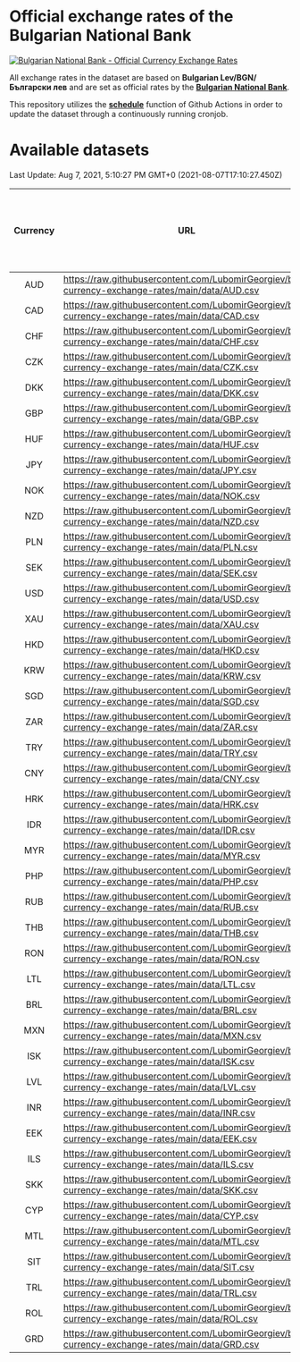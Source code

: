 # Official exchange rates of the Bulgarian National Bank

[![Bulgarian National Bank - Official Currency Exchange Rates](https://github.com/LubomirGeorgiev/bnb-currency-exchange-rates/actions/workflows/update-rates.yml/badge.svg?branch=main)](https://github.com/LubomirGeorgiev/bnb-currency-exchange-rates/actions/workflows/update-rates.yml)

All exchange rates in the dataset are based on **Bulgarian Lev/BGN/Български лев** and are set as official rates by the [**Bulgarian National Bank**](https://www.bnb.bg/Statistics/StExternalSector/StExchangeRates/StERForeignCurrencies/index.htm?toLang=_EN).

This repository utilizes the [**schedule**](https://docs.github.com/en/actions/reference/events-that-trigger-workflows) function of Github Actions in order to update the dataset through a continuously running cronjob.

# Available datasets

<!-- START LINKS (DO NOT EVER FU*ING DELETE THIS COMMENT FOR THE LOVE OF YOUR LIFE!!! IF YOU ARE CURIOS HOW IT WORKS, YOU CAN HAVE A LOOK AT ./src/updateReadme.ts) -->

Last Update: Aug 7, 2021, 5:10:27 PM GMT+0 (2021-08-07T17:10:27.450Z)

| Currency | URL                                                                                             | Number of records | Number of missing days that were filled in |
| :------: | ----------------------------------------------------------------------------------------------- | :---------------: | :----------------------------------------: |
|   AUD    | https://raw.githubusercontent.com/LubomirGeorgiev/bnb-currency-exchange-rates/main/data/AUD.csv |       7853        |                    2422                    |
|   CAD    | https://raw.githubusercontent.com/LubomirGeorgiev/bnb-currency-exchange-rates/main/data/CAD.csv |       7853        |                    2422                    |
|   CHF    | https://raw.githubusercontent.com/LubomirGeorgiev/bnb-currency-exchange-rates/main/data/CHF.csv |       7853        |                    2422                    |
|   CZK    | https://raw.githubusercontent.com/LubomirGeorgiev/bnb-currency-exchange-rates/main/data/CZK.csv |       7853        |                    2422                    |
|   DKK    | https://raw.githubusercontent.com/LubomirGeorgiev/bnb-currency-exchange-rates/main/data/DKK.csv |       7853        |                    2422                    |
|   GBP    | https://raw.githubusercontent.com/LubomirGeorgiev/bnb-currency-exchange-rates/main/data/GBP.csv |       7853        |                    2422                    |
|   HUF    | https://raw.githubusercontent.com/LubomirGeorgiev/bnb-currency-exchange-rates/main/data/HUF.csv |       7853        |                    2422                    |
|   JPY    | https://raw.githubusercontent.com/LubomirGeorgiev/bnb-currency-exchange-rates/main/data/JPY.csv |       7853        |                    2422                    |
|   NOK    | https://raw.githubusercontent.com/LubomirGeorgiev/bnb-currency-exchange-rates/main/data/NOK.csv |       7853        |                    2422                    |
|   NZD    | https://raw.githubusercontent.com/LubomirGeorgiev/bnb-currency-exchange-rates/main/data/NZD.csv |       7853        |                    2422                    |
|   PLN    | https://raw.githubusercontent.com/LubomirGeorgiev/bnb-currency-exchange-rates/main/data/PLN.csv |       7853        |                    2422                    |
|   SEK    | https://raw.githubusercontent.com/LubomirGeorgiev/bnb-currency-exchange-rates/main/data/SEK.csv |       7853        |                    2422                    |
|   USD    | https://raw.githubusercontent.com/LubomirGeorgiev/bnb-currency-exchange-rates/main/data/USD.csv |       7853        |                    2422                    |
|   XAU    | https://raw.githubusercontent.com/LubomirGeorgiev/bnb-currency-exchange-rates/main/data/XAU.csv |       7852        |                    2423                    |
|   HKD    | https://raw.githubusercontent.com/LubomirGeorgiev/bnb-currency-exchange-rates/main/data/HKD.csv |       7551        |                    2331                    |
|   KRW    | https://raw.githubusercontent.com/LubomirGeorgiev/bnb-currency-exchange-rates/main/data/KRW.csv |       7551        |                    2331                    |
|   SGD    | https://raw.githubusercontent.com/LubomirGeorgiev/bnb-currency-exchange-rates/main/data/SGD.csv |       7551        |                    2331                    |
|   ZAR    | https://raw.githubusercontent.com/LubomirGeorgiev/bnb-currency-exchange-rates/main/data/ZAR.csv |       7551        |                    2331                    |
|   TRY    | https://raw.githubusercontent.com/LubomirGeorgiev/bnb-currency-exchange-rates/main/data/TRY.csv |       6033        |                    1861                    |
|   CNY    | https://raw.githubusercontent.com/LubomirGeorgiev/bnb-currency-exchange-rates/main/data/CNY.csv |       5917        |                    1829                    |
|   HRK    | https://raw.githubusercontent.com/LubomirGeorgiev/bnb-currency-exchange-rates/main/data/HRK.csv |       5917        |                    1829                    |
|   IDR    | https://raw.githubusercontent.com/LubomirGeorgiev/bnb-currency-exchange-rates/main/data/IDR.csv |       5917        |                    1829                    |
|   MYR    | https://raw.githubusercontent.com/LubomirGeorgiev/bnb-currency-exchange-rates/main/data/MYR.csv |       5917        |                    1829                    |
|   PHP    | https://raw.githubusercontent.com/LubomirGeorgiev/bnb-currency-exchange-rates/main/data/PHP.csv |       5917        |                    1829                    |
|   RUB    | https://raw.githubusercontent.com/LubomirGeorgiev/bnb-currency-exchange-rates/main/data/RUB.csv |       5917        |                    1829                    |
|   THB    | https://raw.githubusercontent.com/LubomirGeorgiev/bnb-currency-exchange-rates/main/data/THB.csv |       5917        |                    1829                    |
|   RON    | https://raw.githubusercontent.com/LubomirGeorgiev/bnb-currency-exchange-rates/main/data/RON.csv |       5858        |                    1811                    |
|   LTL    | https://raw.githubusercontent.com/LubomirGeorgiev/bnb-currency-exchange-rates/main/data/LTL.csv |       5149        |                    1578                    |
|   BRL    | https://raw.githubusercontent.com/LubomirGeorgiev/bnb-currency-exchange-rates/main/data/BRL.csv |       4947        |                    1532                    |
|   MXN    | https://raw.githubusercontent.com/LubomirGeorgiev/bnb-currency-exchange-rates/main/data/MXN.csv |       4947        |                    1532                    |
|   ISK    | https://raw.githubusercontent.com/LubomirGeorgiev/bnb-currency-exchange-rates/main/data/ISK.csv |       4854        |                    1501                    |
|   LVL    | https://raw.githubusercontent.com/LubomirGeorgiev/bnb-currency-exchange-rates/main/data/LVL.csv |       4784        |                    1464                    |
|   INR    | https://raw.githubusercontent.com/LubomirGeorgiev/bnb-currency-exchange-rates/main/data/INR.csv |       4580        |                    1418                    |
|   EEK    | https://raw.githubusercontent.com/LubomirGeorgiev/bnb-currency-exchange-rates/main/data/EEK.csv |       3996        |                    1222                    |
|   ILS    | https://raw.githubusercontent.com/LubomirGeorgiev/bnb-currency-exchange-rates/main/data/ILS.csv |       3854        |                    1197                    |
|   SKK    | https://raw.githubusercontent.com/LubomirGeorgiev/bnb-currency-exchange-rates/main/data/SKK.csv |       2966        |                    908                     |
|   CYP    | https://raw.githubusercontent.com/LubomirGeorgiev/bnb-currency-exchange-rates/main/data/CYP.csv |       2902        |                    886                     |
|   MTL    | https://raw.githubusercontent.com/LubomirGeorgiev/bnb-currency-exchange-rates/main/data/MTL.csv |       2600        |                    795                     |
|   SIT    | https://raw.githubusercontent.com/LubomirGeorgiev/bnb-currency-exchange-rates/main/data/SIT.csv |       2540        |                    776                     |
|   TRL    | https://raw.githubusercontent.com/LubomirGeorgiev/bnb-currency-exchange-rates/main/data/TRL.csv |       1818        |                    559                     |
|   ROL    | https://raw.githubusercontent.com/LubomirGeorgiev/bnb-currency-exchange-rates/main/data/ROL.csv |       1693        |                    520                     |
|   GRD    | https://raw.githubusercontent.com/LubomirGeorgiev/bnb-currency-exchange-rates/main/data/GRD.csv |        361        |                    109                     |

<!-- END LINKS (DO NOT EVER FU*ING DELETE THIS COMMENT FOR THE LOVE OF YOUR LIFE!!! IF YOU ARE CURIOS HOW IT WORKS, YOU CAN HAVE A LOOK AT ./src/updateReadme.ts) -->

